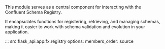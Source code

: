 


This module serves as a central component for interacting with the Confluent Schema Registry.  

It encapsulates functions for registering, retrieving, and managing schemas, making it easier to work with schema validation and evolution in your application.  
<!-- Additionally, it provides utilities for compatibility checks and schema versioning, enhancing the overall schema management experience. -->

::: src.flask_api.app.fx.registry
    options:
        members_order: source